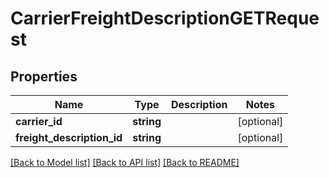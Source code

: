 # CarrierFreightDescriptionGETRequest

## Properties
Name | Type | Description | Notes
------------ | ------------- | ------------- | -------------
**carrier_id** | **string** |  | [optional] 
**freight_description_id** | **string** |  | [optional] 

[[Back to Model list]](../README.md#documentation-for-models) [[Back to API list]](../README.md#documentation-for-api-endpoints) [[Back to README]](../README.md)


